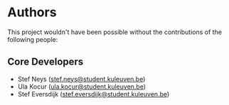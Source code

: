 # Authors

This project wouldn't have been possible without the contributions of the following people:

## Core Developers
- Stef Neys (stef.neys@student.kuleuven.be)
- Ula Kocur (ula.kocur@student.kuleuven.be)
- Stef Eversdijk (stef.eversdijk@student.kuleuven.be)
